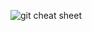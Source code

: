![git cheat sheet](https://user-images.githubusercontent.com/105197496/200572518-f9558ed2-3b21-4d76-bb57-e11c33c1576c.png)
